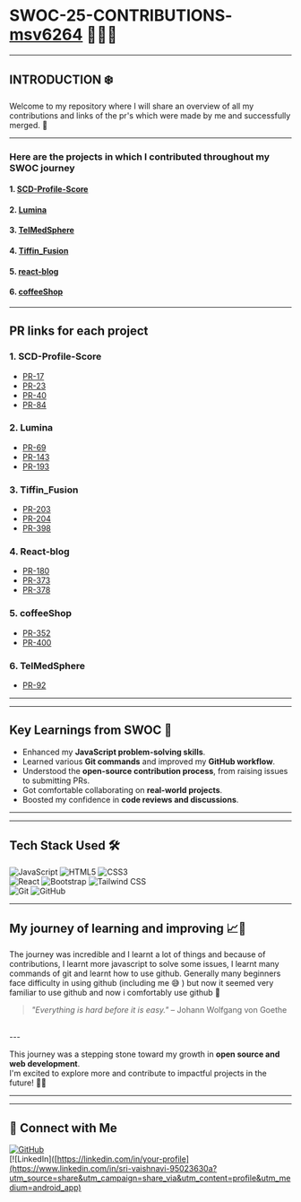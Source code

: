 # SWOC-25-CONTRIBUTIONS-[msv6264](https://github.com/msv6264) 🧑🏻‍💻

---

## INTRODUCTION ❄️

Welcome to my repository where I will share an overview of all
my contributions and links of the pr's which were made by me and 
successfully merged. 🥳

---
 ### Here are the projects in which I contributed throughout my SWOC journey
 #### 1.  [SCD-Profile-Score](https://github.com/Ojas-Arora/SCD-Profile-Score)
 #### 2.  [Lumina](https://github.com/Abhay-hack/Lumina)
 #### 3.  [TelMedSphere](https://github.com/PratikMane0112/TelMedSphere)
 #### 4.  [Tiffin_Fusion](https://github.com/saismrutiranjan18/Tiffin_Fusion)
 #### 5.  [react-blog](https://github.com/OkenHaha/react-blog)
 #### 6.  [coffeeShop](https://github.com/Mujtabaa07/coffeeShop)

 ---

 ## PR links for each project

 ### 1. SCD-Profile-Score
 - [PR-17](https://github.com/Ojas-Arora/SCD-Profile-Score/pull/17)
 - [PR-23](https://github.com/Ojas-Arora/SCD-Profile-Score/pull/23)
 - [PR-40](https://github.com/Ojas-Arora/SCD-Profile-Score/pull/40)
 - [PR-84](https://github.com/Ojas-Arora/SCD-Profile-Score/pull/84)

### 2. Lumina
 - [PR-69](https://github.com/Abhay-hack/Lumina/pull/69)
 - [PR-143](https://github.com/Abhay-hack/Lumina/pull/143)
 - [PR-193](https://github.com/Abhay-hack/Lumina/pull/193)

### 3. Tiffin_Fusion
 - [PR-203](https://github.com/saismrutiranjan18/Tiffin_Fusion/pull/203)
 - [PR-204](https://github.com/saismrutiranjan18/Tiffin_Fusion/pull/204)
 - [PR-398](https://github.com/saismrutiranjan18/Tiffin_Fusion/pull/398)
### 4. React-blog
 - [PR-180](https://github.com/OkenHaha/react-blog/pull/180)
 - [PR-373](https://github.com/OkenHaha/react-blog/pull/373)
 - [PR-378](https://github.com/OkenHaha/react-blog/pull/378)
### 5. coffeeShop
 - [PR-352](https://github.com/Mujtabaa07/coffeeShop/pull/352)
 - [PR-400](https://github.com/Mujtabaa07/coffeeShop/pull/400)
### 6. TelMedSphere
 - [PR-92](https://github.com/PratikMane0112/TelMedSphere/pull/92)
   
---

---
## Key Learnings from SWOC 🚀
- Enhanced my **JavaScript problem-solving skills**.
- Learned various **Git commands** and improved my **GitHub workflow**.
- Understood the **open-source contribution process**, from raising issues to submitting PRs.
- Got comfortable collaborating on **real-world projects**.
- Boosted my confidence in **code reviews and discussions**.
  
---
---

## Tech Stack Used 🛠️  
![JavaScript](https://img.shields.io/badge/-JavaScript-F7DF1E?style=for-the-badge&logo=javascript&logoColor=black) 
![HTML5](https://img.shields.io/badge/-HTML5-E34F26?style=for-the-badge&logo=html5&logoColor=white) 
![CSS3](https://img.shields.io/badge/-CSS3-1572B6?style=for-the-badge&logo=css3&logoColor=white) <br>
![React](https://img.shields.io/badge/-React-61DAFB?style=for-the-badge&logo=react&logoColor=black) 
![Bootstrap](https://img.shields.io/badge/-Bootstrap-7952B3?style=for-the-badge&logo=bootstrap&logoColor=white) 
![Tailwind CSS](https://img.shields.io/badge/-TailwindCSS-38B2AC?style=for-the-badge&logo=tailwind-css&logoColor=white) <br>
![Git](https://img.shields.io/badge/-Git-F05032?style=for-the-badge&logo=git&logoColor=white) 
![GitHub](https://img.shields.io/badge/-GitHub-181717?style=for-the-badge&logo=github&logoColor=white)  

---
## My journey of learning and improving 📈🌱

The journey was incredible and I learnt a lot of things and because of contributions,
I learnt more javascript to solve some issues, I learnt many commands 
of git and learnt how to use github. Generally many beginners face difficulty
in using github (including me 😅 ) but now it seemed very familiar to use github
and now i comfortably use github 🎉 <br>

> *"Everything is hard before it is easy."* – Johann Wolfgang von Goethe

 <br>
 ---
 
This journey was a stepping stone toward my growth in **open source and web development**.  
I'm excited to explore more and contribute to impactful projects in the future! 🚀💙  

---

---
## 📩 Connect with Me  
[![GitHub](https://img.shields.io/badge/-GitHub-181717?style=for-the-badge&logo=github&logoColor=white)](https://github.com/msv6264)  
[![LinkedIn]([https://linkedin.com/in/your-profile](https://www.linkedin.com/in/sri-vaishnavi-95023630a?utm_source=share&utm_campaign=share_via&utm_content=profile&utm_medium=android_app)
